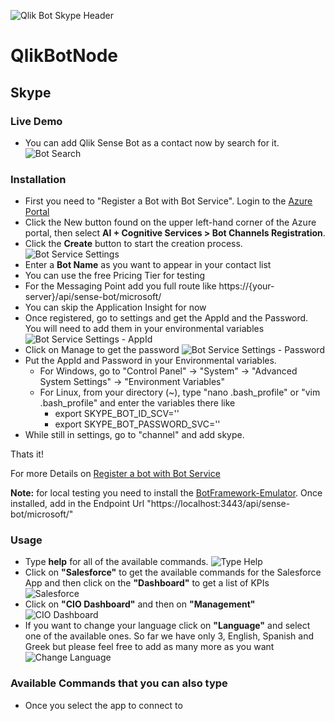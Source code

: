 ![Qlik Bot Skype Header](/screenshots/skype/Qlik_BOT_Headers_Skype.jpg?raw=true "Qlik Bot Skype Header")

# QlikBotNode 

## Skype

### Live Demo

- You can add Qlik Sense Bot as a contact now by search for it.
![Bot Search](/screenshots/skype/search-bot.png?raw=true "Bot Search")

### Installation

- First you need to "Register a Bot with Bot Service". Login to the [Azure Portal](http://portal.azure.com/)
- Click the New button found on the upper left-hand corner of the Azure portal, then select **AI + Cognitive Services > Bot Channels Registration**.
- Click the **Create** button to start the creation process.
![Bot Service Settings](/screenshots/skype/registration-create-bot-service-blade.png?raw=true "Bot Service Settings")
- Enter a **Bot Name** as you want to appear in your contact list
- You can use the free Pricing Tier for testing
- For the Messaging Point add you full route like https://{your-server}/api/sense-bot/microsoft/
- You can skip the Application Insight for now
- Once registered, go to settings and get the AppId and the Password. You will need to add them in your environmental variables
![Bot Service Settings - AppId](/screenshots/skype/registration-settings-manage-link.png "Bot Service Settings - AppId")
- Click on Manage to get the password
![Bot Service Settings - Password](/screenshots/skype/registration-generate-app-password.png "Bot Service Settings - Password")
- Put the AppId and Password in your Environmental variables.
	- For Windows, go to "Control Panel" -> "System" -> "Advanced System Settings" -> "Environment Variables"
	- For Linux, from your directory (~), type "nano .bash_profile" or "vim .bash_profile" and enter the variables there like 
		- export SKYPE_BOT_ID_SCV=''
        - export SKYPE_BOT_PASSWORD_SVC=''
- While still in settings, go to "channel" and add skype.

Thats it!

For more Details on [Register a bot with Bot Service](https://docs.microsoft.com/en-us/bot-framework/bot-service-quickstart-registration "Register a bot with Bot Service")

**Note:** for local testing you need to install the [BotFramework-Emulator](https://github.com/Microsoft/BotFramework-Emulator "BotFramework-Emulator"). Once installed, add in the Endpoint Url "https://localhost:3443/api/sense-bot/microsoft/"

### Usage

- Type **help** for all of the available commands.
![Type Help](/screenshots/skype/chat-help.png "Type Help")
- Click on **"Salesforce"** to get the available commands for the Salesforce App and then click on the **"Dashboard"** to get a list of KPIs
![Salesforce](/screenshots/skype/chat-salesforce.png "Salesforce")
- Click on **"CIO Dashboard"** and then on **"Management"**
![CIO Dashboard](/screenshots/skype/chat-cio.png "CIO Dashboard")
- If you want to change your language click on **"Language"** and select one of the available ones. So far we have only 3, English, Spanish and Greek but please feel free to add as many more as you want
![Change Language](/screenshots/skype/chat-language.png "Change Language")


### Available Commands that you can also type

- Once you select the app to connect to

